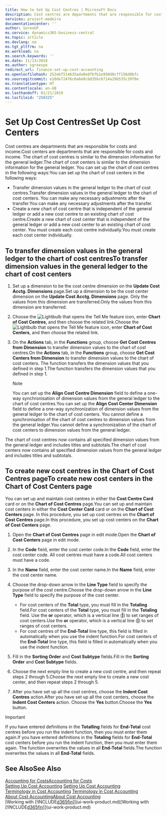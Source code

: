 ```yaml
---
title: How to Set Up Cost Centres | Microsoft Docs
description: Cost centres are departments that are responsible for costs and income. The chart of cost centres is similar to the dimension information for the general ledger.
services: project-madeira
documentationcenter: ''
author: SorenGP
ms.service: dynamics365-business-central
ms.topic: article
ms.devlang: na
ms.tgt_pltfrm: na
ms.workload: na
ms.search.keywords: ''
ms.date: 11/13/2018
ms.author: sgroespe
redirect_url: finance-set-up-cost-accounting
ms.openlocfilehash: 252ebf514635ada8e07bfb1e950d0cff156d0bfc
ms.sourcegitcommit: e10de72476c6a6e0cbd35bcb714a29b535c39f0e
ms.translationtype: HT
ms.contentlocale: en-GB
ms.lasthandoff: 01/21/2019
ms.locfileid: "250325"
---
```

# <a name="set-up-cost-centers"></a><span data-ttu-id="848a7-104">Set Up Cost Centres</span><span class="sxs-lookup"><span data-stu-id="848a7-104">Set Up Cost Centers</span></span>
<span data-ttu-id="848a7-105">Cost centres are departments that are responsible for costs and income.</span><span class="sxs-lookup"><span data-stu-id="848a7-105">Cost centers are departments that are responsible for costs and income.</span></span> <span data-ttu-id="848a7-106">The chart of cost centres is similar to the dimension information for the general ledger.</span><span class="sxs-lookup"><span data-stu-id="848a7-106">The chart of cost centers is similar to the dimension information for the general ledger.</span></span> <span data-ttu-id="848a7-107">You can set up the chart of cost centres in the following ways:</span><span class="sxs-lookup"><span data-stu-id="848a7-107">You can set up the chart of cost centers in the following ways:</span></span>  

-   <span data-ttu-id="848a7-108">Transfer dimension values in the general ledger to the chart of cost centres.</span><span class="sxs-lookup"><span data-stu-id="848a7-108">Transfer dimension values in the general ledger to the chart of cost centers.</span></span> <span data-ttu-id="848a7-109">You can make any necessary adjustments after the transfer.</span><span class="sxs-lookup"><span data-stu-id="848a7-109">You can make any necessary adjustments after the transfer.</span></span>  
-   <span data-ttu-id="848a7-110">Create a new chart of cost centre that is independent of the general ledger or add a new cost centre to an existing chart of cost centre.</span><span class="sxs-lookup"><span data-stu-id="848a7-110">Create a new chart of cost center that is independent of the general ledger or add a new cost center to an existing chart of cost center.</span></span> <span data-ttu-id="848a7-111">You must create each cost centre individually.</span><span class="sxs-lookup"><span data-stu-id="848a7-111">You must create each cost center individually.</span></span>  

## <a name="to-transfer-dimension-values-in-the-general-ledger-to-the-chart-of-cost-centers"></a><span data-ttu-id="848a7-112">To transfer dimension values in the general ledger to the chart of cost centres</span><span class="sxs-lookup"><span data-stu-id="848a7-112">To transfer dimension values in the general ledger to the chart of cost centers</span></span>  
1.  <span data-ttu-id="848a7-113">Set up a dimension to be the cost centre dimension on the **Update Cost Acctg. Dimensions** page.</span><span class="sxs-lookup"><span data-stu-id="848a7-113">Set up a dimension to be the cost center dimension on the **Update Cost Acctg. Dimensions** page.</span></span> <span data-ttu-id="848a7-114">Only the values from this dimension are transferred.</span><span class="sxs-lookup"><span data-stu-id="848a7-114">Only the values from this dimension are transferred.</span></span>  
2.  <span data-ttu-id="848a7-115">Choose the ![Lightbulb that opens the Tell Me feature](media/ui-search/search_small.png "Tell me what you want to do") icon, enter **Chart of Cost Centres**, and then choose the related link.</span><span class="sxs-lookup"><span data-stu-id="848a7-115">Choose the ![Lightbulb that opens the Tell Me feature](media/ui-search/search_small.png "Tell me what you want to do") icon, enter **Chart of Cost Centers**, and then choose the related link.</span></span>  
3.  <span data-ttu-id="848a7-116">On the **Actions** tab, in the **Functions** group, choose **Get Cost Centres from Dimension** to transfer dimension values to the chart of cost centres.</span><span class="sxs-lookup"><span data-stu-id="848a7-116">On the **Actions** tab, in the **Functions** group, choose **Get Cost Centers from Dimension** to transfer dimension values to the chart of cost centers.</span></span> <span data-ttu-id="848a7-117">The function transfers the dimension values that you defined in step 1.</span><span class="sxs-lookup"><span data-stu-id="848a7-117">The function transfers the dimension values that you defined in step 1.</span></span>  

    > [!NOTE]  
    >  <span data-ttu-id="848a7-118">You can set up the **Align Cost Centre Dimension**  field to define a one-way synchronisation of dimension values from the general ledger to the chart of cost centres.</span><span class="sxs-lookup"><span data-stu-id="848a7-118">You can set up the **Align Cost Center Dimension**  field to define a one-way synchronization of dimension values from the general ledger to the chart of cost centers.</span></span> <span data-ttu-id="848a7-119">You cannot define a synchronisation of the chart of cost centres to dimension values from the general ledger.</span><span class="sxs-lookup"><span data-stu-id="848a7-119">You cannot define a synchronization of the chart of cost centers to dimension values from the general ledger.</span></span>  

<span data-ttu-id="848a7-120">The chart of cost centres now contains all specified dimension values from the general ledger and includes titles and subtotals.</span><span class="sxs-lookup"><span data-stu-id="848a7-120">The chart of cost centers now contains all specified dimension values from the general ledger and includes titles and subtotals.</span></span>  

## <a name="to-create-new-cost-centers-in-the-chart-of-cost-centers-page"></a><span data-ttu-id="848a7-121">To create new cost centres in the Chart of Cost Centres page</span><span class="sxs-lookup"><span data-stu-id="848a7-121">To create new cost centers in the Chart of Cost Centers page</span></span>  
<span data-ttu-id="848a7-122">You can set up and maintain cost centres in either the **Cost Centre Card** card or on the **Chart of Cost Centres** page.</span><span class="sxs-lookup"><span data-stu-id="848a7-122">You can set up and maintain cost centers in either the **Cost Center Card** card or on the **Chart of Cost Centers** page.</span></span> <span data-ttu-id="848a7-123">In this procedure, you set up cost centres on the **Chart of Cost Centres** page.</span><span class="sxs-lookup"><span data-stu-id="848a7-123">In this procedure, you set up cost centers on the **Chart of Cost Centers** page.</span></span>  

1. <span data-ttu-id="848a7-124">Open the **Chart of Cost Centres** page in edit mode.</span><span class="sxs-lookup"><span data-stu-id="848a7-124">Open the **Chart of Cost Centers** page in edit mode.</span></span>  
2. <span data-ttu-id="848a7-125">In the **Code** field, enter the cost center code.</span><span class="sxs-lookup"><span data-stu-id="848a7-125">In the **Code** field, enter the cost center code.</span></span> <span data-ttu-id="848a7-126">All cost centres must have a code.</span><span class="sxs-lookup"><span data-stu-id="848a7-126">All cost centers must have a code.</span></span>  
3. <span data-ttu-id="848a7-127">In the **Name** field, enter the cost center name.</span><span class="sxs-lookup"><span data-stu-id="848a7-127">In the **Name** field, enter the cost center name.</span></span>  
4. <span data-ttu-id="848a7-128">Choose the drop-down arrow in the **Line Type** field to specify the purpose of the cost centre.</span><span class="sxs-lookup"><span data-stu-id="848a7-128">Choose the drop-down arrow in the **Line Type** field to specify the purpose of the cost center.</span></span>  

    - <span data-ttu-id="848a7-129">For cost centers of the **Total** type, you must fill in the **Totaling** field.</span><span class="sxs-lookup"><span data-stu-id="848a7-129">For cost centers of the **Total** type, you must fill in the **Totaling** field.</span></span> <span data-ttu-id="848a7-130">Use the **or** operator, which is a vertical line (**&#124;**) to set ranges of cost centers.</span><span class="sxs-lookup"><span data-stu-id="848a7-130">Use the **or** operator, which is a vertical line (**&#124;**) to set ranges of cost centers.</span></span>  
    - <span data-ttu-id="848a7-131">For cost centres of the **End-Total** line type, this field is filled in automatically when you use the indent function.</span><span class="sxs-lookup"><span data-stu-id="848a7-131">For cost centers of the **End-Total** line type, this field is filled in automatically when you use the indent function.</span></span>  
5.  <span data-ttu-id="848a7-132">Fill in the **Sorting Order** and **Cost Subtype** fields.</span><span class="sxs-lookup"><span data-stu-id="848a7-132">Fill in the **Sorting Order** and **Cost Subtype** fields.</span></span>  
6.  <span data-ttu-id="848a7-133">Choose the next empty line to create a new cost centre, and then repeat steps 2 through 5.</span><span class="sxs-lookup"><span data-stu-id="848a7-133">Choose the next empty line to create a new cost center, and then repeat steps 2 through 5.</span></span>  
7.  <span data-ttu-id="848a7-134">After you have set up all the cost centres, choose the **Indent Cost Centres** action.</span><span class="sxs-lookup"><span data-stu-id="848a7-134">After you have set up all the cost centers, choose the **Indent Cost Centers** action.</span></span> <span data-ttu-id="848a7-135">Choose the **Yes** button.</span><span class="sxs-lookup"><span data-stu-id="848a7-135">Choose the **Yes** button.</span></span>  

> [!IMPORTANT]  
>  <span data-ttu-id="848a7-136">If you have entered definitions in the **Totalling** fields for **End-Total** cost centres before you run the indent function, then you must enter them again.</span><span class="sxs-lookup"><span data-stu-id="848a7-136">If you have entered definitions in the **Totaling** fields for **End-Total** cost centers before you run the indent function, then you must enter them again.</span></span> <span data-ttu-id="848a7-137">The function overwrites the values in all **End-Total** fields.</span><span class="sxs-lookup"><span data-stu-id="848a7-137">The function overwrites the values in all **End-Total** fields.</span></span>  

## <a name="see-also"></a><span data-ttu-id="848a7-138">See Also</span><span class="sxs-lookup"><span data-stu-id="848a7-138">See Also</span></span>  
[<span data-ttu-id="848a7-139">Accounting for Costs</span><span class="sxs-lookup"><span data-stu-id="848a7-139">Accounting for Costs</span></span>](finance-manage-cost-accounting.md)  
<span data-ttu-id="848a7-140">[Setting Up Cost Accounting](finance-set-up-cost-accounting.md) </span><span class="sxs-lookup"><span data-stu-id="848a7-140">[Setting Up Cost Accounting](finance-set-up-cost-accounting.md) </span></span>  
<span data-ttu-id="848a7-141">[Terminology in Cost Accounting](finance-terminology-in-cost-accounting.md) </span><span class="sxs-lookup"><span data-stu-id="848a7-141">[Terminology in Cost Accounting](finance-terminology-in-cost-accounting.md) </span></span>  
[<span data-ttu-id="848a7-142">About Cost Accounting</span><span class="sxs-lookup"><span data-stu-id="848a7-142">About Cost Accounting</span></span>](finance-about-cost-accounting.md)  
<span data-ttu-id="848a7-143">[Working with [!INCLUDE[d365fin](includes/d365fin_md.md)]](ui-work-product.md)</span><span class="sxs-lookup"><span data-stu-id="848a7-143">[Working with [!INCLUDE[d365fin](includes/d365fin_md.md)]](ui-work-product.md)</span></span>
